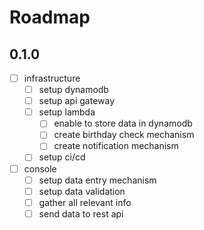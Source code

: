 # Roadmap

## 0.1.0
- [ ] infrastructure
  - [ ] setup dynamodb
  - [ ] setup api gateway
  - [ ] setup lambda 
    - [ ] enable to store data in dynamodb
    - [ ] create birthday check mechanism
    - [ ] create notification mechanism
  - [ ] setup ci/cd 
- [ ] console
  - [ ] setup data entry mechanism
  - [ ] setup data validation
  - [ ] gather all relevant info   
  - [ ] send data to rest api
